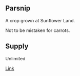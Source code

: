 ## Parsnip

A crop grown at Sunflower Land.

Not to be mistaken for carrots.

## Supply

Unlimited

[Link](https://docs.sunflower-land.com/player-guides/crop-farming)
